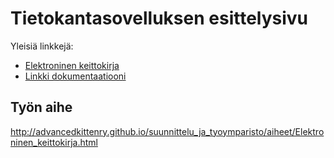 # Tietokantasovelluksen esittelysivu

Yleisiä linkkejä:

* [Elektroninen keittokirja](terosoik.users.cs.helsinki.fi/tsoha)
* [Linkki dokumentaatiooni](https://www.github.com)

## Työn aihe

http://advancedkittenry.github.io/suunnittelu_ja_tyoymparisto/aiheet/Elektroninen_keittokirja.html
